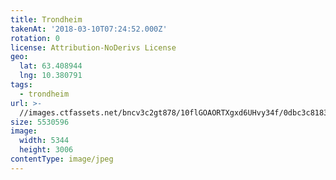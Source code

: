 ```yaml
---
title: Trondheim
takenAt: '2018-03-10T07:24:52.000Z'
rotation: 0
license: Attribution-NoDerivs License
geo:
  lat: 63.408944
  lng: 10.380791
tags:
  - trondheim
url: >-
  //images.ctfassets.net/bncv3c2gt878/10flGOAORTXgxd6UHvy34f/0dbc3c8183ef94a868c758f194b7fdf4/trondheim_40091436644_o
size: 5530596
image:
  width: 5344
  height: 3006
contentType: image/jpeg
---
```


